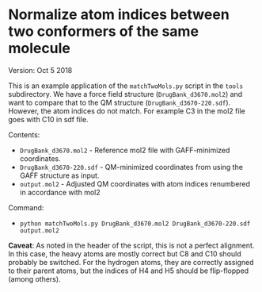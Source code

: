 
# Normalize atom indices between two conformers of the same molecule

Version: Oct 5 2018

This is an example application of the `matchTwoMols.py` script in the `tools` subdirectory.
We have a force field structure (`DrugBank_d3670.mol2`) and want to compare that to the QM structure (`DrugBank_d3670-220.sdf`).
However, the atom indices do not match. For example C3 in the mol2 file goes with C10 in sdf file.

Contents:
* `DrugBank_d3670.mol2` - Reference mol2 file with GAFF-minimized coordinates. 
* `DrugBank_d3670-220.sdf` - QM-minimized coordinates from using the GAFF structure as input.
* `output.mol2` - Adjusted QM coordinates with atom indices renumbered in accordance with mol2

Command:
* `python matchTwoMols.py DrugBank_d3670.mol2 DrugBank_d3670-220.sdf output.mol2`

**Caveat**: As noted in the header of the script, this is not a perfect alignment.
In this case, the heavy atoms are mostly correct but C8 and C10 should probably be switched.
For the hydrogen atoms, they are correctly assigned to their parent atoms, but the indices of H4 and H5 should be flip-flopped (among others).

